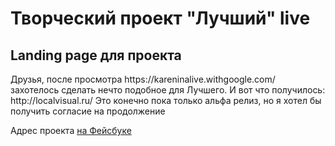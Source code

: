 <h1>Творческий проект "Лучший" live</h1>
<h2>Landing page для проекта</h2>

<p>Друзья, после просмотра https://kareninalive.withgoogle.com/ захотелось сделать нечто подобное для Лучшего. И вот что получилось: http://localvisual.ru/ Это конечно пока только альфа релиз, но я хотел бы получить согласие на продолжение</p>
<p>Адрес проекта <a href="https://www.facebook.com/groups/1482038598702719/?fref=ts">на Фейсбуке</a></p>
